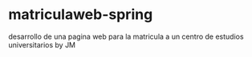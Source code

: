 # matriculaweb-spring
desarrollo de una pagina web para la matricula a un centro de estudios universitarios by JM
